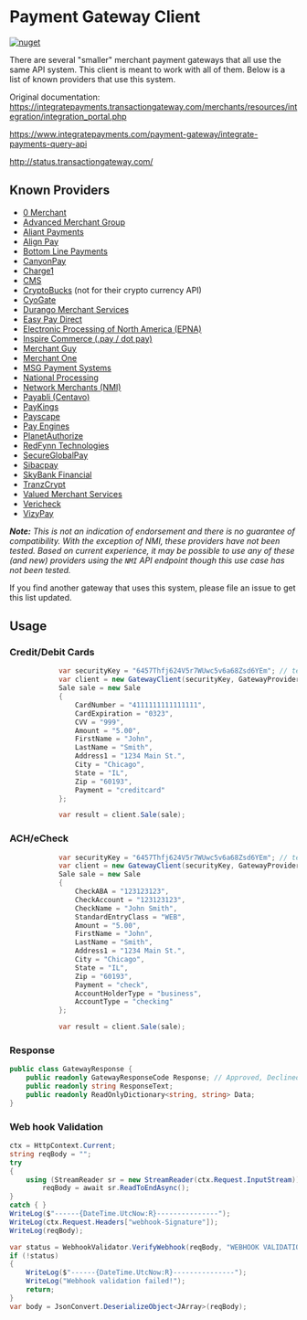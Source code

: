 # Payment Gateway Client

[![nuget](https://img.shields.io/nuget/vpre/PaymentGatewayClient.svg)](https://www.nuget.org/packages/PaymentGatewayClient)

There are several "smaller" merchant payment gateways that all use the same API system. This client is meant to work with all of them. Below is a list of known providers that use this system.

Original documentation: <https://integratepayments.transactiongateway.com/merchants/resources/integration/integration_portal.php>

<https://www.integratepayments.com/payment-gateway/integrate-payments-query-api>

<http://status.transactiongateway.com/>

## Known Providers

* [0 Merchant](https://0merchant.transactiongateway.com/merchants/resources/integration/integration_portal.php)
* [Advanced Merchant Group](https://secure.advancedmerchantgroupgateway.com/merchants/resources/integration/integration_portal.php)
* [Aliant Payments](https://secure.apsmerchantgateway.com/merchants/resources/integration/integration_portal.php)
* [Align Pay](https://gateway.alignpay.com/merchants/resources/integration/integration_portal.php)
* [Bottom Line Payments](https://secure.bottomlinegateway.com/merchants/resources/integration/integration_portal.php)
* [CanyonPay](https://canyonpay.transactiongateway.com/merchants/resources/integration/integration_portal.php)
* [Charge1](https://secure.charge1.com/merchants/resources/integration/integration_portal.php)
* [CMS](https://cms.transactiongateway.com/merchants/resources/integration/integration_portal.php)
* [CryptoBucks](https://secure.apsmerchantgateway.com/merchants/resources/integration/integration_portal.php) (not for their crypto currency API)
* [CyoGate](https://secure.cyogate.net/merchants/resources/integration/integration_portal.php)
* [Durango Merchant Services](https://secure.durango-direct.com/merchants/resources/integration/integration_portal.php)
* [Easy Pay Direct](https://secure.easypaydirectgateway.com/gw/merchants/resources/integration/integration_portal.php)
* [Electronic Processing of North America (EPNA)](https://epna.transactiongateway.com/merchants/resources/integration/integration_portal.php)
* [Inspire Commerce (.pay / dot pay)](https://secure.inspiregateway.net/merchants/resources/integration/integration_portal.php)
* [Merchant Guy](https://vizypay.transactiongateway.com/merchants/resources/integration/integration_portal.php)
* [Merchant One](https://secure.merchantonegateway.com/merchants/resources/integration/integration_portal.php)
* [MSG Payment Systems](https://msgpay.transactiongateway.com/merchants/resources/integration/integration_portal.php)
* [National Processing](https://secure.nationalprocessinggateway.com/merchants/resources/integration/integration_portal.php)
* [Network Merchants (NMI)](https://secure.networkmerchants.com/merchants/resources/integration/integration_portal.php)
* [Payabli (Centavo)](https://centavo.transactiongateway.com/merchants/resources/integration/integration_portal.php)
* [PayKings](https://paykings.transactiongateway.com/merchants/resources/integration/integration_portal.php)
* [Payscape](https://secure.payscapegateway.com/merchants/resources/integration/integration_portal.php)
* [Pay Engines](https://payengines.transactiongateway.com/merchants/resources/integration/integration_portal.php)
* [PlanetAuthorize](https://secure.planetauthorizegateway.com/merchants/resources/integration/integration_portal.php)
* [RedFynn Technologies](https://secure.redfynngateway.com/merchants/resources/integration/integration_portal.php)
* [SecureGlobalPay](https://secureglobalpay.transactiongateway.com/merchants/resources/integration/integration_portal.php)
* [Sibacpay](https://sibacpay.transactiongateway.com/merchants/resources/integration/integration_portal.php)
* [SkyBank Financial](https://secure.skybankgateway.com/merchants/resources/integration/integration_portal.php)
* [TranzCrypt](https://secure.tranzcrypt.com/merchants/resources/integration/integration_portal.php)
* [Valued Merchant Services](https://secure.valuedmerchantgateway.com/merchants/resources/integration/integration_portal.php)
* [Vericheck](https://vericheck.transactiongateway.com/merchants/resources/integration/integration_portal.php)
* [VizyPay](https://vizypay.transactiongateway.com/merchants/resources/integration/integration_portal.php)

***Note:*** *This is not an indication of endorsement and there is no guarantee of compatibility. With the exception of NMI, these providers have not been tested. Based on current experience, it may be possible to use any of these (and new) providers using the `NMI` API endpoint though this use case has not been tested.*

If you find another gateway that uses this system, please file an issue to get this list updated.

## Usage

### Credit/Debit Cards

```csharp
            var securityKey = "6457Thfj624V5r7WUwc5v6a68Zsd6YEm"; // test account
            var client = new GatewayClient(securityKey, GatewayProvider.NMI);
            Sale sale = new Sale
            {
                CardNumber = "4111111111111111",
                CardExpiration = "0323",
                CVV = "999",
                Amount = "5.00",
                FirstName = "John",
                LastName = "Smith",
                Address1 = "1234 Main St.",
                City = "Chicago",
                State = "IL",
                Zip = "60193",
                Payment = "creditcard"
            };

            var result = client.Sale(sale);
```

### ACH/eCheck

```csharp
            var securityKey = "6457Thfj624V5r7WUwc5v6a68Zsd6YEm"; // test account
            var client = new GatewayClient(securityKey, GatewayProvider.NMI);
            Sale sale = new Sale
            {
                CheckABA = "123123123",
                CheckAccount = "123123123",
                CheckName = "John Smith",
                StandardEntryClass = "WEB",
                Amount = "5.00",
                FirstName = "John",
                LastName = "Smith",
                Address1 = "1234 Main St.",
                City = "Chicago",
                State = "IL",
                Zip = "60193",
                Payment = "check",
                AccountHolderType = "business",
                AccountType = "checking"
            };

            var result = client.Sale(sale);
```

### Response

```csharp
public class GatewayResponse {
    public readonly GatewayResponseCode Response; // Approved, Declined, Error
    public readonly string ResponseText;
    public readonly ReadOnlyDictionary<string, string> Data;
}
```

### Web hook Validation

```csharp
ctx = HttpContext.Current;
string reqBody = "";
try
{
    using (StreamReader sr = new StreamReader(ctx.Request.InputStream))
        reqBody = await sr.ReadToEndAsync();
}
catch { }
WriteLog($"------{DateTime.UtcNow:R}---------------");
WriteLog(ctx.Request.Headers["webhook-Signature"]);
WriteLog(reqBody);

var status = WebhookValidator.VerifyWebhook(reqBody, "WEBHOOK VALIDATION KEY HERE", ctx.Request.Headers["webhook-Signature"]);
if (!status)
{
    WriteLog($"------{DateTime.UtcNow:R}---------------");
    WriteLog("Webhook validation failed!");
    return;
}
var body = JsonConvert.DeserializeObject<JArray>(reqBody);
```
